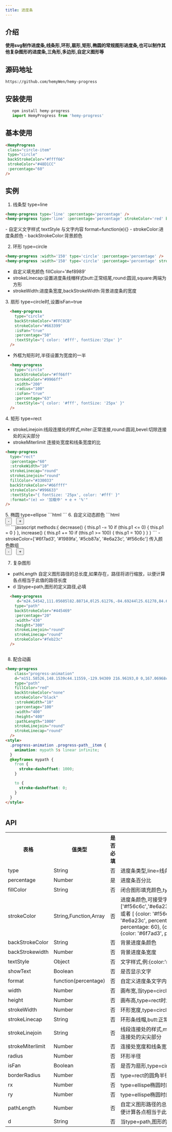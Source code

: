 ```yaml
--- 
title: 进度条
--- 
```

## 介绍
**使用svg制作进度条,线条形,环形,扇形,矩形,椭圆的常规图形进度条,也可以制作其他复杂图形的进度条,三角形,多边形,自定义图形等**
## 源码地址   
    https://github.com/hemyWen/hemy-progress
## 安装使用
```javascript
   npm install hemy-progress
   import HemyProgress from 'hemy-progress'
```
## 基本使用
```html
<HemyProgress
 class="circle-item"
 type="circle"
 backStrokeColor="#ffff66"
 strokeColor="#48D1CC"
 :percentage="60"
/>
```
## 实例
1. 线条型 type=line 
 ```html
<hemy-progress type='line' :percentage='percentage' />
<hemy-progress type='line' :percentage='percentage' strokeColor='red' backStrokeColor='green' :textStyle="{color:'#fff'}" :format="e=>'当前进度'+e+'%'" />
 ````
 <hemy-progress type='line' :percentage='percentage' />
- 自定义文字样式 textStyle 与文字内容 format=function(e){} 
- strokeColor:进度条颜色
- backStrokeColor:背景颜色

<hemy-progress style='margin-top:10px' type='line' :percentage='percentage' strokeColor='red' backStrokeColor='green' :textStyle="{color:'#fff'}" :format="e=>'当前进度'+e+'%'" />

2. 环形 type=circle

```html
<hemy-progress :width='150' type='circle' :percentage='percentage' />
<hemy-progress :width='150' type='circle' :percentage='percentage' strokeColor='green' backStrokeColor="#ffff66" fillColor='#ef8989' />
```
<hemy-progress :width='150' type='circle' :percentage='percentage'  />

- 自定义填充颜色 fillColor='#ef8989'
- strokeLinecap:设置进度条线帽样式butt:正常结尾,round:圆润,square:两端为方形
- strokeWidth:进度条宽度,backStrokeWidth:背景进度条的宽度

<hemy-progress 
    :width='150' 
    :strokeWidth='10' 
    type='circle' 
    strokeLinecap='round' 
    :percentage='percentage' 
    strokeColor='green' 
    backStrokeColor="#ffff66" 
    fillColor='#ef8989' 
/>
3. 扇形 type=circle时,设置isFan=true
```html
  <hemy-progress 
    type="circle"  
    backStrokeColor="#FFC0CB" 
    strokeColor="#663399" 
    :isFan="true" 
    :percentage="50" 
    :textStyle="{ color: '#fff', fontSize:'25px' }" 
  />
```
  <hemy-progress 
    type="circle"  
    backStrokeColor="#FFC0CB" 
    strokeColor="#663399" 
    :isFan="true" 
    :percentage="50" 
    :textStyle="{ color: '#fff', fontSize:'25px' }" 
  />
- 外框为矩形时,半径设置为宽度的一半
```html
  <hemy-progress  
    type="circle" 
    backStrokeColor="#ff66ff"  
    strokeColor="#9966ff"  
    :width="200"  
    :radius="100"  
    :isFan="true"  
    :percentage="63"  
    :textStyle="{ color: '#fff', fontSize: '25px' }" 
  />
```
  <hemy-progress  
    type="circle" 
    backStrokeColor="#ff66ff"  
    strokeColor="#9966ff"  
    :width="200"  
    :radius="100"  
    :isFan="true"  
    :percentage="63"  
    :textStyle="{ color: '#fff', fontSize: '25px' }" 
  />
4. 矩形 type=rect
- strokeLinejoin:线段连接处的样式,miter:正常连接,round:圆润,bevel:切除连接处的尖尖部分
- strokeMiterlimit 连接处宽度和线条宽度的比
```html
<hemy-progress
  type="rect"
  :percentage="60"
  :strokeWidth="10"
  strokeLinecap="round"
  strokeLinejoin="round"
  fillColor="#330033"
  backStrokeColor="#66ffff"
  strokeColor="#996633"
  :textStyle="{ fontSize: '25px', color: '#fff' }"
  :format="(e) => '加载中' + e + '%'"
/>
```
<hemy-progress type="rect" :percentage="60" :strokeWidth="10" strokeLinecap="round" strokeLinejoin="round"  fillColor="#330033" backStrokeColor="#66ffff" strokeColor="#996633" :textStyle="{ fontSize: '25px', color: '#fff' }" :format="(e) => '加载中' + e + '%'" />
5. 椭圆 type=ellipse
```html
<hemy-progress type="ellipse" backStrokeColor="#445469" :percentage="20" :width="400" />
```
<hemy-progress type="ellipse" backStrokeColor="#445469" :percentage="20" :width="400" />
6. 自定义动态颜色
```html
  <hemy-progress
    class="circle-item"
    type="circle"
    strokeLinecap="round"
    :strokeColor="['#6f7ad3', '#1989fa', '#5cb87a', '#e6a23c', '#f56c6c']"
    :percentage="p1"
    :radius="80"
    :strokeWidth="20"
    :backStrokeWidth="20"
  />
  <hemy-progress
    type="circle"
    backStrokeColor="#FFC0CB"
    :strokeColor="['#6f7ad3', '#1989fa', '#5cb87a', '#e6a23c', '#f56c6c']"
    :isFan="true"
    :percentage="p1"
    :textStyle="{ color: '#fff', fontSize: '25px' }"
  />
  <hemy-progress
    type="rect"
    :percentage="p1"
    :width="200"
    :height="100"
    :strokeWidth="10"
    :backStrokeWidth="10"
    strokeColor="#07c160"
    strokeLinecap="square"
    strokeLinejoin="miter"
    :strokeColor="['#6f7ad3', '#1989fa', '#5cb87a', '#e6a23c', '#f56c6c']"
  />
  <div>
    <button @click="decrease">-</button>
    <button style="margin-left: 10px" @click="increase">+</button>
  </div>
```
```javascript
    methods:{
        decrease() {
          this.p1 -= 10
          if (this.p1 <= 0) {
            this.p1 = 0
          }
        },
        increase() {
          this.p1 += 10
          if (this.p1 >= 100) {
            this.p1 = 100
          }
        }
    }  
```
- strokeColor=['#6f7ad3', '#1989fa', '#5cb87a', '#e6a23c', '#f56c6c']  传入颜色数组
<div style='display:flex;overflow:auto'>
  <hemy-progress
    class="circle-item"
    type="circle"
    strokeLinecap="round"
    :strokeColor="['#6f7ad3', '#1989fa', '#5cb87a', '#e6a23c', '#f56c6c']"
    :percentage="p1"
    :radius="80"
    :strokeWidth="20"
    :backStrokeWidth="20"
  />
  <hemy-progress
    type="circle"
    backStrokeColor="#FFC0CB"
    :strokeColor="['#6f7ad3', '#1989fa', '#5cb87a', '#e6a23c', '#f56c6c']"
    :isFan="true"
    :percentage="p1"
    :textStyle="{ color: '#fff', fontSize: '25px' }"
  />
  <hemy-progress
    type="rect"
    :percentage="p1"
    :width="200"
    :height="100"
    :strokeWidth="10"
    :backStrokeWidth="10"
    strokeColor="#07c160"
    strokeLinecap="square"
    strokeLinejoin="miter"
    :strokeColor="['#6f7ad3', '#1989fa', '#5cb87a', '#e6a23c', '#f56c6c']"
  />
</div>

<div>
  <button v-on:click="decrease">- </button>
  <button style="margin-left: 10px" v-on:click="increase">+</button>
</div>


7. 复杂图形

- pathLength  自定义图形路径的总长度,如果存在，路径将进行缩放，以便计算各点相当于此值的路径长度
- d 当type=path,图形的定义路径,必填
```html
  <hemy-progress
     d="m24.54542,111.05605l82.88714,0l25.61276,-84.69244l25.61278,84.69244l82.88713,0l-67.05698,52.34221l25.61409,84.69244l-67.05701,-52.34363l-67.057,52.34363l25.6141,-84.69244l-67.057,-52.34221l-0.00001,0z"
    type="path"
    backStrokeColor="#445469"
    :percentage="20"
    :width="430"
    :height="300"
    strokeLinejoin="round"
    strokeLinecap="round"
    strokeColor="#feb23c"
  />
```
<div style='display:flex;overflow:auto'>
  <hemy-progress
     d="m24.54542,111.05605l82.88714,0l25.61276,-84.69244l25.61278,84.69244l82.88713,0l-67.05698,52.34221l25.61409,84.69244l-67.05701,-52.34363l-67.057,52.34363l25.6141,-84.69244l-67.057,-52.34221l-0.00001,0z"
    type="path"
    backStrokeColor="#445469"
    :percentage="20"
    :width="430"
    :height="300"
    strokeLinejoin="round"
    strokeLinecap="round"
    strokeColor="#feb23c"
  />
  <hemy-progress
    d="m11.91262,141.38784l38.41213,-81.1099l102.43234,0l38.41212,81.1099l-38.41212,81.1099l-102.43234,0l-38.41213,-81.1099z"
    type="path"
    backStrokeColor="#445469"
    fillColor="#5B9BA2"
    :strokeWidth="10"
    :percentage="20"
    :width="400"
    :height="300"
    strokeLinejoin="round"
    strokeLinecap="round"
    strokeColor="#feb23c"
  />
  <hemy-progress
    d="m205.58865,207.26894c4.72522,-5.9053 9.24437,-12.71333 13.22542,-18.82466l-119.28624,-2.80423l-16.36196,24.14976l-51.83504,-2.07417c6.49499,-10.99509 13.61002,-23.91136 18.88519,-33.61275l-18.76473,-32.61405l55.30683,0l11.25319,20.37749l121.78832,0l-15.1069,-20.33188c4.66219,-6.40735 11.56197,-14.95808 15.30486,-19.44136l40.95944,51.81951l-41.05261,52.62338l-14.31579,-19.26703l0.00002,0.00001z"
    type="path"
    backStrokeColor="#445469"
    fillColor="none"
    :strokeWidth="5"
    :pathLength="2000"
    :percentage="20"
    :width="300"
    :height="300"
    strokeLinejoin="round"
    strokeLinecap="round"
    strokeColor="#feb23c"
  />
</div>

8. 配合动画

```html 
<hemy-progress
    class="progress-animation"
    d="m151.58526,148.1539c44.11559,-129.94309 216.96193,0 0,167.06968c-216.96193,-167.06968 -44.11559,-297.01277 0,-167.06968z"
    type="path"
    fillColor="red"
    backStrokeColor="none"
    strokeColor="black"
    :strokeWidth="10"
    :percentage="100"
    :width="400"
    :height="400"
    :pathLength="1000"
    strokeLinejoin="round"
    strokeLinecap="round"
  />
<style>
  .progress-animation .progress-path__item {
    animation: mypath 5s linear infinite;
  }
  @keyframes mypath {
    from {
      stroke-dashoffset: 1000;
    }

    to {
      stroke-dashoffset: 0;
    }
  }
</style>
```
<div style='display:flex;overflow:auto'>
  <hemy-progress
    class="progress-animation"
    d="m97.75122,120.76251l-13.74195,0c0,0 -10.68821,-0.98544 -13.74195,11.82507c-5.43957,9.23818 -15.60283,5.17339 -18.32257,8.86874c-3.00609,0 -9.92477,1.72446 -9.16134,5.91241c0.76344,4.18807 3.05385,4.92709 2.29031,5.91254c-0.76344,0.98544 -2.86291,21.18653 17.17747,20.69381c0,0 2.09947,5.91241 11.45164,0c0,0 2.09937,-2.21718 5.72572,1.47804c3.62645,3.69535 10.87904,6.40526 12.59685,5.91254c1.71771,-0.49272 12.59675,23.40359 12.59675,57.6468c0,34.24334 14.69632,57.89323 19.46777,59.1251c0,0 11.59472,47.66947 12.02415,90.16556c0,0 2.86291,17.9839 -9.73384,17.73748c-6.79939,7.29828 -9.80548,12.28694 -5.72582,11.82507c0,0 1.57463,3.32565 4.58062,2.9562c1.30172,-0.60006 -10.52115,10.9012 -5.72582,10.34691c0,0 2.09958,7.88329 10.30644,2.9562c0,0 12.59685,1.47817 13.74195,-8.86874c1.1452,-10.34691 1.71781,-27.16051 6.87103,-25.12818c0,0 0.76334,-82.52856 6.87093,-88.68739c0,0 30.33869,3.23257 65.27425,-23.65001c9.92477,-7.637 20.04028,-18.96935 21.75798,7.39057c1.71781,26.35992 32.44629,48.28547 36.64524,63.55934c4.19895,15.274 6.48926,9.85418 5.72572,45.82186c0,0 -7.25259,-2.21718 -12.59675,5.91254c-3.43551,4.43437 1.1452,4.43437 1.1452,4.43437c0,0 -2.67208,3.44893 5.72582,2.95633c0,0 1.1451,1.66276 6.87093,0c0,0 9.543,0.73902 8.01613,-8.86874c0,0 0.5726,-54.69073 3.43551,-51.7344c2.86291,2.9562 17.55913,20.20096 17.17737,57.6468c0,0 -6.48926,1.23174 -6.87093,10.34691c0,0 -3.24458,4.68067 1.1451,5.91254c0,0 6.15525,2.03233 8.01613,0c0,0 7.8254,3.44893 8.01613,-8.86887c0.19083,-12.31766 -6.29832,-55.06004 -3.43541,-65.03738c0,0 -24.62099,-18.47663 -28.62911,-75.38441c0,0 11.45164,48.28547 48.09688,39.90933c0,0 2.67208,-1.47804 -1.1452,-2.9562c-3.81728,-1.47817 -33.97316,3.69535 -41.22586,-44.34369c-5.2964,-34.36649 -1.28828,-38.06171 -18.32257,-51.7344c-22.90319,-28.26911 -79.97047,0.2463 -97.33867,-8.86874c-16.03226,-10.34691 -16.60486,-10.53163 -34.35483,-17.73748c-18.17949,-12.37937 -15.07789,-26.60622 -28.62901,-45.82186c-10.37808,-18.01463 -10.49727,-16.01302 -11.45164,-17.73748c-0.95437,-1.72459 -0.19083,-9.85418 -12.59675,-11.82507z"
    type="path"
    backStrokeColor="#0a0b16"
    :strokeWidth="10"
    :percentage="100"
    :width="400"
    :height="500"
    :pathLength="1000"
    strokeLinejoin="round"
    strokeLinecap="round"
  />
 <hemy-progress
    class="progress-animation"
    d="m151.58526,148.1539c44.11559,-129.94309 216.96193,0 0,167.06968c-216.96193,-167.06968 -44.11559,-297.01277 0,-167.06968z"
    type="path"
    fillColor="red"
    backStrokeColor="none"
    strokeColor="black"
    :strokeWidth="10"
    :percentage="100"
    :width="400"
    :height="400"
    :pathLength="1000"
    strokeLinejoin="round"
    strokeLinecap="round"
  />
</div>

## API
<table>
  <tr>
    <th>表格</th>
    <th>值类型</th>
    <th>是否必填</th>
    <th>描述</th>
    <th>默认值</th>
  </tr>
  <tr>
    <td>type</td>
    <td>String</td>
    <td>否</td>
    <td>进度条类型,line=线条,circle=环形</td>
    <td>line</td>
  </tr>
  <tr>
    <td>percentage</td>
    <td>Number</td>
    <td>是</td>
    <td>进度条百分比</td>
    <td>100</td>
  </tr>
  <tr>
    <td>fillColor</td>
    <td>String</td>
    <td>否</td>
    <td>闭合图形填充颜色,type!==line生效</td>
    <td>none</td>
  </tr>
  <tr>
    <td>strokeColor</td>
    <td>String,Function,Array</td>
    <td>否</td>
    <td>
      进度条颜色,可接受字符串,参数为percentage的函数,数组, ['#f56c6c','#e6a23c','#5cb87a','#1989fa','#6f7ad3'] 或者 [
      {color: '#f56c6c', percentage: 20}, {color: '#e6a23c', percentage: 40}, {color: '#5cb87a', percentage: 60},
      {color: '#1989fa', percentage: 80}, {color: '#6f7ad3', percentage: 100} ]
    </td>
    <td>#409eff</td>
  </tr>
  <tr>
    <td>backStrokeColor</td>
    <td>String</td>
    <td>否</td>
    <td>背景进度条颜色</td>
    <td>#eee</td>
  </tr>
  <tr>
    <td>backStrokewidth</td>
    <td>Number</td>
    <td>否</td>
    <td>背景进度条宽度</td>
    <td>5</td>
  </tr>
  <tr>
    <td>textStyle</td>
    <td>Object</td>
    <td>否</td>
    <td>文字样式,例:{color:'red',fontSize:'25px'}</td>
    <td>{}</td>
  </tr>
  <tr>
    <td>showText</td>
    <td>Boolean</td>
    <td>否</td>
    <td>是否显示文字</td>
    <td>true</td>
  </tr>
  <tr>
    <td>format</td>
    <td>function(percentage)</td>
    <td>否</td>
    <td>自定义进度条文字内容</td>
    <td></td>
  </tr>
  <tr>
    <td>width</td>
    <td>Number</td>
    <td>否</td>
    <td>画布宽,当type=circle为画布大小,type=rect时为矩形宽</td>
    <td>200</td>
  </tr>
  <tr>
    <td>height</td>
    <td>Number</td>
    <td>否</td>
    <td>画布高,type=rect时为矩形高</td>
    <td>200</td>
  </tr>
  <tr>
    <td>strokeWidth</td>
    <td>Number</td>
    <td>否</td>
    <td>环形宽度,type=circle时生效</td>
    <td>10</td>
  </tr>
  <tr>
    <td>strokeLinecap</td>
    <td>String</td>
    <td>否</td>
    <td>环形条线帽,butt:正常结尾,round:圆润,square:两端为方形</td>
    <td>round</td>
  </tr>
  <tr>
    <td>strokeLinejoin</td>
    <td>String</td>
    <td>否</td>
    <td>线段连接处的样式,miter:正常连接,round:圆润,bevel:切除连接处的尖尖部分</td>
    <td>miter</td>
  </tr>
  <tr>
    <td>strokeMiterlimit</td>
    <td>Number</td>
    <td>否</td>
    <td>连接处宽度和线条宽度的比</td>
    <td>4</td>
  </tr>
  <tr>
    <td>radius</td>
    <td>Number</td>
    <td>否</td>
    <td>环形半径</td>
    <td>50</td>
  </tr>
  <tr>
    <td>isFan</td>
    <td>Boolean</td>
    <td>否</td>
    <td>是否为扇形,type=circle时生效</td>
    <td>false</td>
  </tr>
  <tr>
    <td>borderRadius</td>
    <td>Number</td>
    <td>否</td>
    <td>type=rect的圆角半径</td>
    <td>0</td>
  </tr>
  <tr>
    <td>rx</td>
    <td>Number</td>
    <td>否</td>
    <td>type=ellispe椭圆时的长半轴</td>
    <td>100</td>
  </tr>
  <tr>
    <td>ry</td>
    <td>Number</td>
    <td>否</td>
    <td>type=ellispe椭圆时的短半轴</td>
    <td>50</td>
  </tr>
  <tr>
    <td>pathLength</td>
    <td>Number</td>
    <td>否</td>
    <td>自定义图形路径的总长度,如果存在，路径将进行缩放，以便计算各点相当于此值的路径长度</td>
    <td>1000</td>
  </tr>
  <tr>
    <td>d</td>
    <td>String</td>
    <td>否</td>
    <td>当type=path,图形的定义路径,必填</td>
    <td></td>
  </tr>
</table>



<script>
  import HemyProgress from 'hemy-progress';
  export default {
    components:{ HemyProgress },
    data(){
      return {
        percentage:60,
        p1:0
      }
    },
    methods: {
      decrease() {
        this.p1 -= 10
        if (this.p1 <= 0) {
          this.p1 = 0
        }
      },
      increase() {
        this.p1 += 10
        if (this.p1 >= 100) {
          this.p1 = 100
        }
      }
    }
  };
</script>
<style>
.progress-animation .progress-path__item {
  animation: mypath 5s linear infinite;
}
@keyframes mypath {
  from {
    stroke-dashoffset: 1000;
  }

  to {
    stroke-dashoffset: 0;
  }
}
</style>
